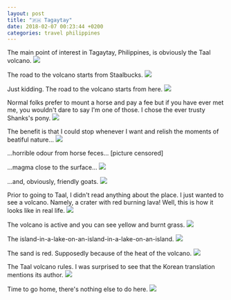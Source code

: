 ```yaml
---
layout: post
title: "🇵🇭 Tagaytay"
date: 2018-02-07 00:23:44 +0200
categories: travel philippines
---
```


The main point of interest in Tagaytay, Philippines, is obviously the
Taal volcano.
<img src="https://imgur.com/fNi1wbE.jpg">

The road to the volcano starts from Staalbucks.
<img src="https://imgur.com/tvmmYdf.jpg">

Just kidding. The road to the volcano starts from here.
<img src="https://imgur.com/0vxnTEo.jpg">

Normal folks prefer to mount a horse and pay a fee but if you have
ever met me, you wouldn't dare to say I'm one of those. I chose the
ever trusty Shanks's pony.
<img src="/assets/images/i.png" data-echo="https://imgur.com/ytPqo6N.jpg">

The benefit is that I could stop whenever I want and relish the moments of beatiful nature...
<img src="/assets/images/i.png" data-echo="https://imgur.com/519P1Zv.jpg">

...horrible odour from horse feces... [picture censored]

...magma close to the surface...
<img src="/assets/images/i.png" data-echo="https://imgur.com/ju6wdHM.jpg">

...and, obviously, friendly goats.
<img src="/assets/images/i.png" data-echo="https://imgur.com/8XIua9F.jpg">

Prior to going to Taal, I didn't read anything about the place. I just
wanted to see a volcano. Namely, a crater with red burning lava! Well,
this is how it looks like in real life.
<img src="/assets/images/i.png" data-echo="https://imgur.com/l5ZJFE2.jpg">

The volcano is active and you can see yellow and burnt grass.
<img src="/assets/images/i.png" data-echo="https://imgur.com/Gj1n9KA.jpg">

The island-in-a-lake-on-an-island-in-a-lake-on-an-island.
<img src="/assets/images/i.png" data-echo="https://imgur.com/1OKieh4.jpg">

The sand is red. Supposedly because of the heat of the volcano.
<img src="/assets/images/i.png" data-echo="https://imgur.com/UPqHYH8.jpg">

The Taal volcano rules. I was surprised to see that the Korean translation
mentions its author.
<img src="/assets/images/i.png" data-echo="https://imgur.com/JPSu8MQ.jpg">

Time to go home, there's nothing else to do here.
<img src="/assets/images/i.png" data-echo="https://imgur.com/8CuhrAi.jpg">

